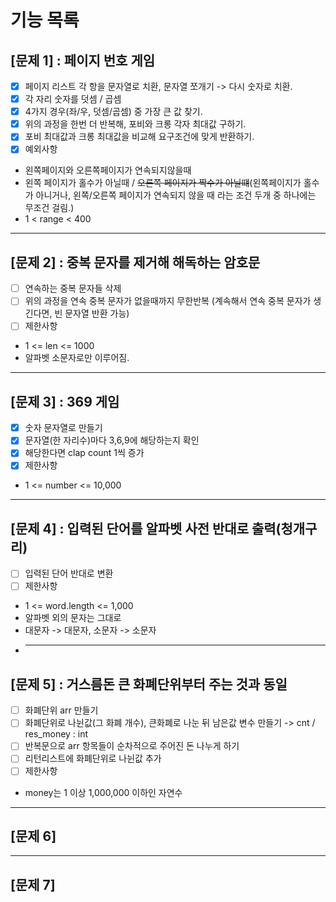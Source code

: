 # 기능 목록
## [문제 1] : 페이지 번호 게임
- [x] 페이지 리스트 각 항을 문자열로 치환, 문자열 쪼개기 -> 다시 숫자로 치환.
- [x] 각 자리 숫자를 덧셈 / 곱셈
- [x] 4가지 경우(좌/우, 덧셈/곱셈) 중 가장 큰 값 찾기.
- [x] 위의 과정을 한번 더 반복해, 포비와 크롱 각자 최대값 구하기.
- [x] 포비 최대값과 크롱 최대값을 비교해 요구조건에 맞게 반환하기.
- [x] 예외사항
- 왼쪽페이지와 오른쪽페이지가 연속되지않을때
- 왼쪽 페이지가 홀수가 아닐때 / ~~오른쪽 페이지가 짝수가 아닐떄~~(왼쪽페이지가 홀수가 아니거나, 왼쪽/오른쪽 페이지가 연속되지 않을 때 라는 조건 두개 중 하나에는 무조건 걸림.)
- 1 < range < 400
***
## [문제 2] : 중복 문자를 제거해 해독하는 암호문
- [ ] 연속하는 중복 문자들 삭제
- [ ] 위의 과정을 연속 중복 문자가 없을때까지 무한반복 (계속해서 연속 중복 문자가 생긴다면, 빈 문자열 반환 가능)
- [ ] 제한사항
- 1 <= len <= 1000
- 알파벳 소문자로만 이루어짐.
***
## [문제 3] : 369 게임
- [x] 숫자 문자열로 만들기
- [x] 문자열(한 자리수)마다 3,6,9에 해당하는지 확인
- [x] 해당한다면 clap count 1씩 증가
- [x] 제한사항
- 1 <= number <= 10,000
***
## [문제 4] : 입력된 단어를 알파벳 사전 반대로 출력(청개구리)
- [ ] 입력된 단어 반대로 변환
- [ ] 제한사항
- 1 <= word.length <= 1,000
- 알파벳 외의 문자는 그대로
- 대문자 -> 대문자, 소문자 -> 소문자
- ***
## [문제 5] : 거스름돈 큰 화폐단위부터 주는 것과 동일
- [ ] 화폐단위 arr 만들기
- [ ] 화폐단위로 나뉜값(그 화폐 개수), 큰화폐로 나눈 뒤 남은값 변수 만들기 -> cnt / res_money : int
- [ ] 반복문으로 arr 항목들이 순차적으로 주어진 돈 나누게 하기
- [ ] 리턴리스트에 화폐단위로 나뉜값 추가
- [ ] 제한사항
- money는 1 이상 1,000,000 이하인 자연수
***
## [문제 6]

***
## [문제 7]
